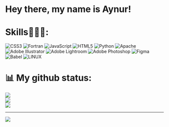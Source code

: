 # Hey there, my name is Aynur!

# Skills👩🏻‍💻:
![CSS3](https://img.shields.io/badge/css3-%231572B6.svg?style=flat-square&logo=css3&logoColor=white) ![Fortran](https://img.shields.io/badge/Fortran-%23734F96.svg?style=flat-square&logo=fortran&logoColor=white) ![JavaScript](https://img.shields.io/badge/javascript-%23323330.svg?style=flat-square&logo=javascript&logoColor=%23F7DF1E) ![HTML5](https://img.shields.io/badge/html5-%23E34F26.svg?style=flat-square&logo=html5&logoColor=white) ![Python](https://img.shields.io/badge/python-3670A0?style=flat-square&logo=python&logoColor=ffdd54) ![Apache](https://img.shields.io/badge/apache-%23D42029.svg?style=flat-square&logo=apache&logoColor=white) ![Adobe Illustrator](https://img.shields.io/badge/adobeillustrator-%23FF9A00.svg?style=flat-square&logo=adobeillustrator&logoColor=white) ![Adobe Lightroom](https://img.shields.io/badge/Adobe%20Lightroom-31A8FF.svg?style=flat-square&logo=Adobe%20Lightroom&logoColor=white)  ![Adobe Photoshop](https://img.shields.io/badge/adobephotoshop-%2331A8FF.svg?style=flat-square&logo=adobephotoshop&logoColor=white) 	![Figma](https://img.shields.io/badge/figma-%23F24E1E.svg?style=flat-square&logo=figma&logoColor=white) ![Babel](https://img.shields.io/badge/Babel-F9DC3e?style=flat-square&logo=babel&logoColor=black) ![LINUX](https://img.shields.io/badge/Linux-FCC624?style=flat-square&logo=linux&logoColor=black)


# 📊 My github status:
![](https://github-readme-stats.vercel.app/api?username=AynurSalimli&theme=dark&hide_border=false&include_all_commits=true&count_private=true)<br/>
![](https://github-readme-streak-stats.herokuapp.com/?user=AynurSalimli&theme=dark&hide_border=false)<br/>
![](https://github-readme-stats.vercel.app/api/top-langs/?username=AynurSalimli&theme=dark&hide_border=false&include_all_commits=true&count_private=true&layout=compact)

---
[![](https://visitcount.itsvg.in/api?id=AynurSalimli&icon=0&color=0)](https://visitcount.itsvg.in)

<!-- Proudly created with GPRM ( https://gprm.itsvg.in ) -->
